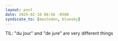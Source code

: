 ```yaml
---
layout: post
date: 2025-02-10 08:56 -0500
syndicate_to: [mastodon, bluesky]
---
```


TIL: "du jour" and "de jure" are very different things
